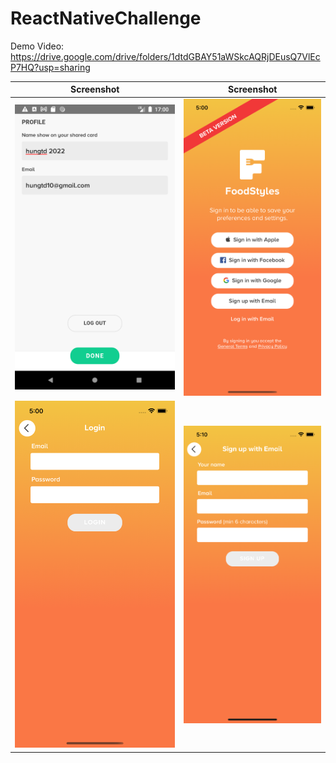 # ReactNativeChallenge

Demo Video: https://drive.google.com/drive/folders/1dtdGBAY51aWSkcAQRjDEusQ7VlEcP7HQ?usp=sharing

| Screenshot      | Screenshot      |
|-----------------|-----------------|
|![alt text](https://github.com/HarveyTran21/ReactNativeChallenge/blob/master/screenshots/screen_shot_1.png?raw=true)|![alt text](https://github.com/HarveyTran21/ReactNativeChallenge/blob/master/screenshots/screen_shot_2.png?raw=true)|
|![alt text](https://github.com/HarveyTran21/ReactNativeChallenge/blob/master/screenshots/screen_shot_3.png?raw=true)|![alt text](https://github.com/HarveyTran21/ReactNativeChallenge/blob/master/screenshots/screen_shot_5.png?raw=true)|


